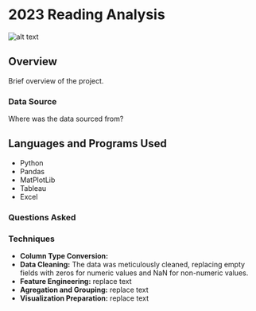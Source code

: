 # 2023 Reading Analysis
![alt text](image.jpg)

## Overview
Brief overview of the project.

### Data Source
Where was the data sourced from?

## Languages and Programs Used
- Python
- Pandas
- MatPlotLib
- Tableau
- Excel

### Questions Asked

### Techniques
- **Column Type Conversion:**
- **Data Cleaning:** The data was meticulously cleaned, replacing empty fields with zeros for numeric values and NaN for non-numeric values.
- **Feature Engineering:** replace text
- **Agregation and Grouping:** replace text
- **Visualization Preparation:** replace text